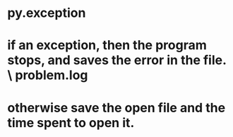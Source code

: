 # py.exception
#
# if an exception, then the program stops, and saves the error in the file. \ problem.log
# otherwise save the open file and the time spent to open it.